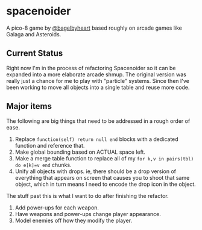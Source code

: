 # spacenoider

A pico-8 game by [@bagelbyheart](https://twitter.com/bagelbyheart) based roughly on arcade games like Galaga and Asteroids.

## Current Status

Right now I'm in the process of refactoring Spacenoider so it can be expanded into a more elaborate arcade shmup. The original version was really just a chance for me to play with "particle" systems. Since then I've been working to move all objects into a single table and reuse more code.

## Major items

The following are big things that need to be addressed in a rough order of ease.

1. Replace `function(self) return null end` blocks with a dedicated function and reference that.
1. Make global bounding based on ACTUAL space left.
2. Make a merge table function to replace all of my `for k,v in pairs(tbl) do e[k]=v end` chunks.
3. Unify all objects with drops. ie, there should be a drop version of everything that appears on screen that causes you to shoot that same object, which in turn means I need to encode the drop icon in the object.

The stuff past this is what I want to do after finishing the refactor.

1. Add power-ups for each weapon.
2. Have weapons and power-ups change player appearance.
3. Model enemies off how they modify the player.
